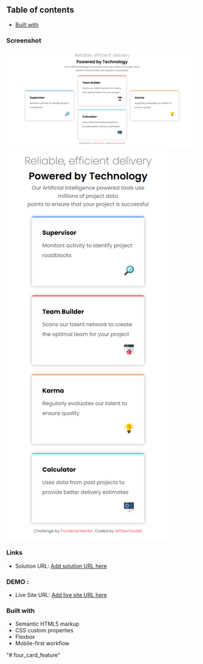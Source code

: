 
## Table of contents

  - [Built with](#HTML-CSS)


### Screenshot

![](./public/images/desktop-screenshot.png)
![](./public/images/mobile-screenshot.png)


### Links

- Solution URL: [Add solution URL here](https://your-solution-url.com)



### DEMO : 


- Live Site URL: [Add live site URL here](https://your-live-site-url.com)



### Built with

- Semantic HTML5 markup
- CSS custom properties
- Flexbox
- Mobile-first workflow






"# four_card_feature" 

